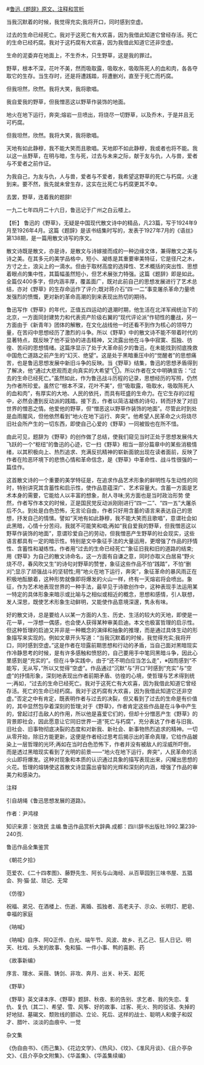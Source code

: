 #[鲁迅《题辞》原文、注释和赏析](https://www.vrrw.net/wx/9385.html)

当我沉默着的时候，我觉得充实;我将开口，同时感到空虚。

过去的生命已经死亡。我对于这死亡有大欢喜，因为我借此知道它曾经存活。死亡的生命已经朽腐。我对于这朽腐有大欢喜，因为我借此知道它还非空虚。

生命的泥委弃在地面上，不生乔木，只生野草，这是我的罪过。

野草，根本不深，花叶不美，然而吸取露，吸取水，吸取陈死人的血和肉，各各夺取它的生存。当生存时，还是将遭践踏，将遭删刈，直至于死亡而朽腐。

但我坦然，欣然。我将大笑，我将歌唱。

我自爱我的野草，但我憎恶这以野草作装饰的地面。

地火在地下运行，奔突;熔岩一旦喷出，将烧尽一切野草，以及乔木，于是并且无可朽腐。

但我坦然，欣然。我将大笑，我将歌唱。

天地有如此静穆，我不能大笑而且歌唱。天地即不如此静穆，我或者也将不能。我以这一丛野草，在明与暗，生与死，过去与未来之际，献于友与仇，人与兽，爱者与不爱者之前作证。

为我自己，为友与仇，人与兽，爱者与不爱者，我希望这野草的死亡与朽腐，火速到来。要不然，我先就未曾生存，这实在比死亡与朽腐更其不幸。

去罢，野草，连着我的题辞!

一九二七年四月二十六日，鲁迅记于广州之白云楼上。



【析】 鲁迅的《野草》，无疑是中国现代散文诗中的精品，凡23篇，写于1924年9月至1926年4月。这篇《题辞》是该书结集时写的，发表于1927年7月的《语丝》第138期，是一篇用散文诗写的序文。

散文诗既是散文，亦是诗，是散文与诗嫁接而成的一种边缘文体，兼得散文之美与诗之美。在其多元的美学品格中，短小、凝练是其重要审美特征，它是径尺之木，方寸之土，浪尖上的一滴水。但由于取材高度的选择性、艺术概括的突出性、思想着眼点的集中性，其篇幅虽然短小，但艺术展张力特强。这篇《题辞》即是如此。全篇仅400多字，但内涵丰厚，覆盖面广，既对此前自己的思想发展进行了艺术总结，亦对《野草》的生存命运作了评介;既对蒋介石“四·一二”事变屠杀革命力量喷发强烈的愤慨，更对新的革命高潮的到来表现出热切的期待。

鲁迅写作《野草》的年代，正值五四运动的退潮时期，他生活在北洋军阀统治下的北京，一方面同封建势力和代表资产阶级右翼的“现代评论派”作韧性的鏖战，另一方面由于《新青年》团体的解散，在文化战线他一时还看不到作为核心的领导力量，在苦闷中思想经历了激烈的斗争。所以《野草》中的散文诗不能不带着时代的显著特点，既反映了他不妥协的进击精神，又流露出他在斗争中寂寞、孤独、彷徨、苦闷的思想情绪。这篇序显示了处于大革命前夕的鲁迅，在未能找到彻底挽救中国危亡道路之前产生的“幻灭、绝望”。这是处于黑暗重压中的“觉醒者”的思想痛苦，也是鲁迅思想发展中新旧斗争的反映。当《野草》结集，鲁迅的思想矛盾得到了解决，他“通过大悲观而走向真实的大希望”①。所以作者在文中明确宣告：“过去的生命已经死亡。”虽然如此，作为鲁迅战斗历程的记录，思想经历的写照，仍然为作者所珍爱。虽然它“根本不深，花叶不美”，但“吸取露，吸取水，吸取陈死人的血和肉”，有厚实的大地、人民的依托，而具有旺盛的生命力。在它生存的过程中，必然会遭到反动派的践踏。接下去，作者以简洁凝练的诗句，转而抒发了对旧世界的憎恶之情。他爱他的野草，但“憎恶这以野草作装饰的地面”。尽管此时到处是血雨腥风，但他依然看到“地火在地下运行、奔突”。他希望人民革命之火将烧尽旧社会所产生的一切东西，即使自己心爱的《野草》一同被毁也在所不惜。

由此可见，题辞为《野草》的创作做了总结，使我们窥见当时正处于思想发展伟大飞跃的一个“枢纽”的鲁迅的心迹，它一扫《野草》相当一部分篇章中的某些消极情绪，以其积极向上、热烈追求、充满反抗精神的崭新面貌出现在读者面前，反映了作者在险恶环境下的悲愤心情和革命信念，是《野草》中革命性、战斗性很强的一篇佳作。

这首散文诗的一个重要的美学特征是，在追求作品艺术形象的鲜明性与生动性的同时，特别讲究其含蓄性和启示性，使作品意蕴深广、艺术容量大。含蓄一方面是艺术本身的需要，它能给人以丰富的想象，耐人寻味;另方面也是当时政治形势 使然，作者写作本文的时候，正是国民党反动派刚刚进行“四一二”、“四一五”大屠杀后不久。到处是白色恐怖，无言论自由，作者只好用含蓄的语言来表达自己的思想，抒发自己的情愫。譬如“天地有如此静穆，我不能大笑而且歌唱”，意谓社会如此黑暗，心情十分苦闷，我就不可能笑和唱;再如“我自爱我的野草，但我憎恶这以野草作装饰的地面”，意谓珍爱自己的劳动，但我憎恶产生野草的社会现实，这些语言都具有一定的暗示性。特别是文中象征手法的大量运用，更增强了作品的抒情性、含蓄性和凝练性。作者用“过去的生命已经死亡”象征旧我和旧的道路的结束;用《野草》为自己的散文诗命名，这一方面有自谦之意，同时亦取义白居易“野火烧不尽，春风吹又生”的诗句对野草的赞誉，象征这些作品不怕“践踏”，不怕“删刈”;显示了顽强战斗的坚韧性;用“地火在地下运行，奔突”，象征革命的暴风雨正在积极地酝酿着，这种形势就像即将爆发的火山一样，终有一天熔岩将会喷出。象征，作为艺术地表现世界的一种手法，最早见于诗歌创作中，这种表现手法运用某一特定的具体形象来暗示或比喻与之相似或相近的概念，思想和感情，引人联想，发人深思，既使艺术形象生动鲜明，又能使作品意境深邃，隽永有味。

好的散文诗，总是要给人以某一方面的人生、历史、生活的较大的天地，即使是一花一草，一浮想一偶感，也会使人获得某种审美启迪。本文也极富哲理的启示性。但这种哲理的启迪又并非是一种概念的演绎和抽象的推理，而是通过具体生动的形象描写来实现的。例如文章开头写道：“当我沉默着的时候，我觉得充实;我将开口，同时感到空虚。”这是作者在坦露前期思想和行动的矛盾，当自己面对黑暗现实作冷静思考的时候，是有许多感触和愤怒的，自己要用手中笔同黑暗斗争，因此心里感到是“充实的”。但在斗争实践中，由于“还不明白应当怎么走”，※因而感到“不能写，无从写，”所以又觉得“空虚”。作品通过“沉默”与“开口”时感到“充实”与“空虚”的抒情形象，深刻地表现出作者前期矛盾、彷徨的心境，使哲理与艺术得到统一;再如，“过去的生命已经死亡。我对于这死亡有大欢喜，因为我借此知道它曾经存活。死亡的生命已经朽腐。我对于这朽腐有大欢喜，因为我借此知道它还非空虚。”否定之中有肯定，既表明作者与过去的决裂，但又看到了过去的生命是有价值的，其中显然包孕着深刻的哲理;对于《野草》，作者肯定这些作品是在斗争中产生的，曾起过打击敌人的作用，所以他是喜爱它们的，但却十分憎恶产生《野草》的背景即社会，因此愿意让它同旧世界一道“死亡与朽腐”，充分表达了作者与旧我、旧社会、旧事物彻底决裂的态度和对新我、新社会、新事物热烈追求的精神。一切从零开始，除旧方能更新，这便是作者经过思考后揭示出的革命真理，它给作品皴染上一层哲理的光环;再如在当时白色恐怖下，作者并没有被敌人的淫威所吓倒，而是透过黑暗现实看到了光明的前景——“地火在地下运行，奔突”，人民革命的活火山即将爆发。这种对现象和本质的认识通过具象的描写表现出来，闪耀出思想的火花。哲理的熔铸使这首散文诗显露出睿智的光辉和深刻的内涵，增强了作品的审美力和感染力。

注释

引自胡绳《鲁迅思想发展的道路》。

作者：尹鸿禄

知识来源：张效民 主编.鲁迅作品赏析大辞典.成都：四川辞书出版社.1992.第239-240页.

鲁迅作品全集鉴赏

《朝花夕拾》

范爱农、《二十四孝图》、藤野先生、阿长与山海经、从百草园到三味书屋、五猖会、狗·猫·鼠、琐记、无常

《仿徨》

祝福、弟兄、在酒楼上、伤逝、离婚、孤独者、高老夫子、示众、长明灯、肥皂、幸福的家庭

《呐喊》

《呐喊》自序、阿Q正传、白光、端午节、风波、故乡、孔乙己、狂人日记、明天、社戏、头发的故事、兔和猫、一件小事、鸭的喜剧、药

《故事新编》

序言、理水、采薇、铸剑、非攻、奔月、出关、补天、起死

《野草》

《野草》英文译本序、《野草》题辞、秋夜、影的告别、求乞者、我的失恋、复仇、复仇〔其二〕、希望、雪、风筝、好的故事、过客、死火、狗的驳诘、失掉的好地狱、墓碣文、颓败线的颤动、立论、死后、这样的战士、聪明人和傻子和奴才、腊叶、淡淡的血痕中、一觉

杂文集

《伪自由书》、《而己集》、《花边文学》、《热风》、《坟》、《准风月谈》、《且介亭杂文》、《且介亭杂文附集》、《华盖集》、《华盖集续编》

